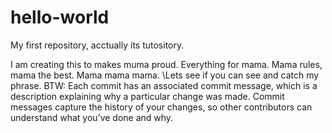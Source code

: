 # hello-world
My first repository, acctually its tutository.

I am creating this to makes muma proud. Everything for mama. Mama rules, mama the best. Mama mama mama. 
\Lets see if you can see and catch my phrase. 
BTW:
Each commit has an associated commit message, 
which is a description explaining why a particular change was made. 
Commit messages capture the history of your changes, 
so other contributors can understand what you’ve done and why.
